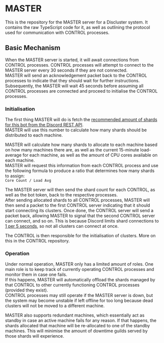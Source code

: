 # MASTER

This is the repository for the MASTER server for a Discluster system. It contains the raw TypeScript code for it, as well as outlining the protocol used for communication with CONTROL processes.

## Basic Mechanism

When the MASTER server is started, it will await connections from CONTROL processes. CONTROL processes will attempt to connect to the MASTER server every 30 seconds if they are not connected.<br>
MASTER will send an acknowledgement packet back to the CONTROL processes to indicate that they should wait for further instructions.<br>
Subsequently, the MASTER will wait 45 seconds before assuming all CONTROL processes are connected and proceed to initialise the CONTROL processes.

### Initialisation

The first thing MASTER will do is fetch the [recommended amount of shards for this bot from the Discord REST API](https://discord.com/developers/docs/topics/gateway#get-gateway-bot).<br>
MASTER will use this number to calculate how many shards should be distributed to each machine.

MASTER will calculate how many shards to allocate to each machine based on how many machines there are, as well as the current 15-minute load-average for each machine, as well as the amount of CPU cores available on each machine.<br>
MASTER will request this information from each CONTROL process and use the following formula to produce a ratio that determines how many shards to assign:<br>
`Core Count / Load Avg`

The MASTER server will then send the shard count for each CONTROL, as well as the bot token, back to the respective processes.<br>
After sending allocated shards to all CONTROL processes, MASTER will then send a packet to the first CONTROL server indicating that it should start connecting its clusters. Once done, the CONTROL server will send a packet back, allowing MASTER to signal that the second CONTROL server can connect, and so on. This is because Discord limits shard connections to [1 per 5 seconds](https://discord.com/developers/docs/topics/gateway#identifying), so not all clusters can connect at once.

The CONTROL is then responsible for the initialisation of clusters. More on this in the CONTROL repository.

### Operation

Under normal operation, MASTER only has a limited amount of roles. One main role is to keep track of currently operating CONTROL processes and monitor them in case one fails.<br>
If this happens, MASTER will automatically offload the shards managed by that CONTROL to other currently functioning CONTROL processes (provided they exist).<br>
CONTROL processes may still operate if the MASTER server is down, but the system may become unstable if left offline for too long because dead clusters will not be moved to a different machine.

MASTER also supports redundant machines, which essentially act as standby in case an active machine fails for any reason. If that happens, the shards allocated that machine will be re-allocated to one of the standby machines. This will minimise the amount of downtime guilds served by those shards will experience.